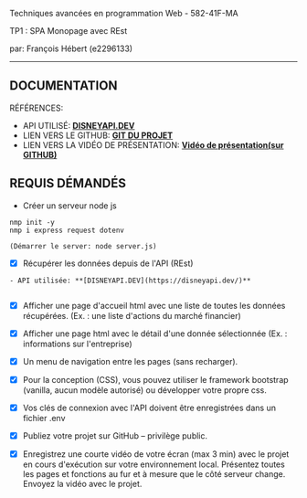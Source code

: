Techniques avancées en programmation Web  - 582-41F-MA  

TP1 : SPA Monopage avec REst  

par:  François Hébert (e2296133) 

_________

## DOCUMENTATION

RÉFÉRENCES:

- API UTILISÉ: **[DISNEYAPI.DEV](https://disneyapi.dev/)** 
- LIEN VERS LE GITHUB: **[GIT DU PROJET](https://github.com/fhmaisonneuve/s4WebAvance_web_TP1_nodeDisney)**
- LIEN VERS LA VIDÉO DE PRÉSENTATION: **[Vidéo de présentation(sur GITHUB)]()** 
   

## REQUIS DÉMANDÉS

- Créer un serveur node js

```
nmp init -y
nmp i express request dotenv

(Démarrer le server: node server.js)

```
  
- [x] Récupérer les données depuis de l'API (REst)

```
- API utilisée: **[DISNEYAPI.DEV](https://disneyapi.dev/)** 


```


- [x] Afficher une page d'accueil html avec une liste de toutes les données récupérées. (Ex. : une liste d'actions du marché financier)

- [x] Afficher une page html avec le détail d'une donnée sélectionnée (Ex. : informations sur l'entreprise)

- [x] Un menu de navigation entre les pages (sans recharger).

- [x] Pour la conception (CSS), vous pouvez utiliser le framework bootstrap (vanilla, aucun modèle autorisé) ou développer votre propre css.


- [x] Vos clés de connexion avec l'API doivent être enregistrées dans un fichier .env

- [x] Publiez votre projet sur GitHub – privilège public.

- [x] Enregistrez une courte vidéo de votre écran (max 3 min) avec le projet en cours d'exécution sur votre environnement local. Présentez toutes les pages et fonctions au fur et à mesure que le côté serveur change. Envoyez la vidéo avec le projet.
  



